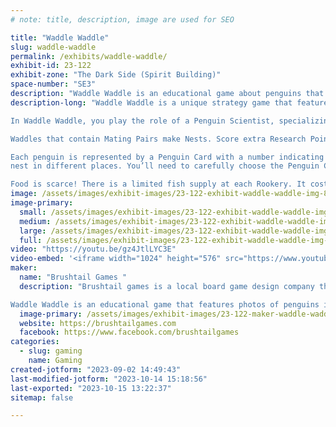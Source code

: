 ```yaml
---
# note: title, description, image are used for SEO

title: "Waddle Waddle"
slug: waddle-waddle
permalink: /exhibits/waddle-waddle/
exhibit-id: 23-122
exhibit-zone: "The Dark Side (Spirit Building)"
space-number: "SE3"
description: "Waddle Waddle is an educational game about penguins that uses photos of penguins from Antarctica. "
description-long: "Waddle Waddle is a unique strategy game that features the designer's own photographs of penguins in the wild, taken in Antarctica, and a game board made from a map of the regions around Antarctica. Waddle Waddle's blend of open drafting, set collection, area of control, and push-your-luck is as fun to play as it is beautiful to watch, and you'll learn something penguins along the way too. Game play is lightning fast, with minimal downtime. Whether you're playing two or six players, it's your turn before you know it.

In Waddle Waddle, you play the role of a Penguin Scientist, specializing in a particular Penguin Species. Your job is to study penguins as they leave the Ice Floe and travel to their nesting grounds in the Antarctic region, called Rookeries. There’s safety in numbers, so penguins travel in groups called Waddles. As a Scientist, you tag Waddles, scoring Research Points for each Waddle.

Waddles that contain Mating Pairs make Nests. Score extra Research Points at the end of each Breeding Season if you tag the most Nests in a Rookery. You also get player-specific bonuses when you tag the Nests of the Penguin Species your Scientist specializes in.

Each penguin is represented by a Penguin Card with a number indicating its pecking order in the penguin social hierarchy. Only compatible penguins will travel together. There are six different Penguin Species that each like to
nest in different places. You’ll need to carefully choose the Penguin Cards from the Ice Floe to score the most Research Points.

Food is scarce! There is a limited fish supply at each Rookery. It costs one fish to play each Waddle. You might need to send penguins on a Fishing Trip to find more fish. And finally, beware of Predators that appear each Breeding Season and make it harder for Waddles to land at each Rookery. The player with the most Research Points at the end of the game earns the title Top Researcher."
image: /assets/images/exhibit-images/23-122-exhibit-waddle-waddle-img-8222-large.jpeg
image-primary: 
  small: /assets/images/exhibit-images/23-122-exhibit-waddle-waddle-img-8222-small.jpeg
  medium: /assets/images/exhibit-images/23-122-exhibit-waddle-waddle-img-8222-medium.jpeg
  large: /assets/images/exhibit-images/23-122-exhibit-waddle-waddle-img-8222-large.jpeg
  full: /assets/images/exhibit-images/23-122-exhibit-waddle-waddle-img-8222-full.jpeg
video: "https://youtu.be/gz4JtlLYC3E"
video-embed: '<iframe width="1024" height="576" src="https://www.youtube.com/embed/gz4JtlLYC3E?feature=oembed" frameborder="0" allow="accelerometer; autoplay; clipboard-write; encrypted-media; gyroscope; picture-in-picture; web-share" allowfullscreen title="Waddle Waddle Demo at Gen Con 2023 | Full Teach and Playthrough"></iframe>'
maker: 
  name: "Brushtail Games "
  description: "Brushtail games is a local board game design company that is publishing its first game: Waddle Waddle. 

Waddle Waddle is an educational game that features photos of penguins in the wild in Antarctica, and accurate map of the polar region, and a lot of fun penguin facts. "
  image-primary: /assets/images/exhibit-images/23-122-maker-waddle-waddle-img-8225-medium.jpeg
  website: https://brushtailgames.com
  facebook: https://www.facebook.com/brushtailgames
categories: 
  - slug: gaming
    name: Gaming
created-jotform: "2023-09-02 14:49:43"
last-modified-jotform: "2023-10-14 15:18:56"
last-exported: "2023-10-15 13:22:37"
sitemap: false

---
```

